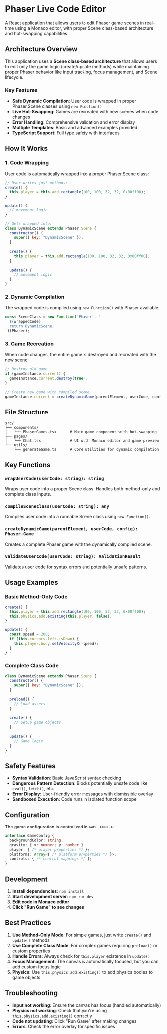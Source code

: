 # Phaser Live Code Editor

A React application that allows users to edit Phaser game scenes in real-time using a Monaco editor, with proper Scene class-based architecture and hot-swapping capabilities.

## Architecture Overview

This application uses a **Scene class-based architecture** that allows users to edit only the game logic (create/update methods) while maintaining proper Phaser behavior like input tracking, focus management, and Scene lifecycle.

### Key Features

- **Safe Dynamic Compilation**: User code is wrapped in proper Phaser.Scene classes using `new Function()`
- **Live Hot-Swapping**: Games are recreated with new scenes when code changes
- **Error Handling**: Comprehensive validation and error display
- **Multiple Templates**: Basic and advanced examples provided
- **TypeScript Support**: Full type safety with interfaces

## How It Works

### 1. Code Wrapping

User code is automatically wrapped into a proper Phaser.Scene class:

```javascript
// User writes just methods:
create() {
  this.player = this.add.rectangle(100, 100, 32, 32, 0x00ff00);
}

update() {
  // movement logic
}

// Gets wrapped into:
class DynamicScene extends Phaser.Scene {
  constructor() {
    super({ key: "DynamicScene" });
  }
  
  create() {
    this.player = this.add.rectangle(100, 100, 32, 32, 0x00ff00);
  }
  
  update() {
    // movement logic
  }
}
```

### 2. Dynamic Compilation

The wrapped code is compiled using `new Function()` with Phaser available:

```javascript
const SceneClass = new Function('Phaser', `
  ${wrappedCode}
  return DynamicScene;
`)(Phaser);
```

### 3. Game Recreation

When code changes, the entire game is destroyed and recreated with the new scene:

```javascript
// Destroy old game
if (gameInstance.current) {
  gameInstance.current.destroy(true);
}

// Create new game with compiled scene
gameInstance.current = createDynamicGame(parentElement, userCode, config);
```

## File Structure

```
src/
├── components/
│   └── PhaserGames.tsx      # Main game component with hot-swapping
├── pages/
│   └── Chat.tsx             # UI with Monaco editor and game preview
└── utils/
    └── generateGame.ts      # Core utilities for dynamic compilation
```

## Key Functions

### `wrapUserCode(userCode: string): string`
Wraps user code into a proper Scene class. Handles both method-only and complete class inputs.

### `compileSceneClass(userCode: string): any`
Compiles user code into a runnable Scene class using `new Function()`.

### `createDynamicGame(parentElement, userCode, config): Phaser.Game`
Creates a complete Phaser game with the dynamically compiled scene.

### `validateUserCode(userCode: string): ValidationResult`
Validates user code for syntax errors and potentially unsafe patterns.

## Usage Examples

### Basic Method-Only Code
```javascript
create() {
  this.player = this.add.rectangle(100, 100, 32, 32, 0x00ff00);
  this.physics.add.existing(this.player, false);
}

update() {
  const speed = 200;
  if (this.cursors.left.isDown) {
    this.player.body.setVelocityX(-speed);
  }
}
```

### Complete Class Code
```javascript
class DynamicScene extends Phaser.Scene {
  constructor() {
    super({ key: "DynamicScene" });
  }
  
  preload() {
    // Load assets
  }
  
  create() {
    // Setup game objects
  }
  
  update() {
    // Game logic
  }
}
```

## Safety Features

- **Syntax Validation**: Basic JavaScript syntax checking
- **Dangerous Pattern Detection**: Blocks potentially unsafe code like `eval()`, `fetch()`, etc.
- **Error Display**: User-friendly error messages with dismissible overlay
- **Sandboxed Execution**: Code runs in isolated function scope

## Configuration

The game configuration is centralized in `GAME_CONFIG`:

```typescript
interface GameConfig {
  backgroundColor: string;
  gravity: { x: number; y: number };
  player: { /* player properties */ };
  platforms: Array<{ /* platform properties */ }>;
  controls: { /* control mappings */ };
}
```

## Development

1. **Install dependencies**: `npm install`
2. **Start development server**: `npm run dev`
3. **Edit code in Monaco editor**
4. **Click "Run Game" to see changes**

## Best Practices

1. **Use Method-Only Mode**: For simple games, just write `create()` and `update()` methods
2. **Use Complete Class Mode**: For complex games requiring `preload()` or custom properties
3. **Handle Errors**: Always check for `this.player` existence in `update()`
4. **Focus Management**: The canvas is automatically focused, but you can add custom focus logic
5. **Physics**: Use `this.physics.add.existing()` to add physics bodies to game objects

## Troubleshooting

- **Input not working**: Ensure the canvas has focus (handled automatically)
- **Physics not working**: Check that you're using `this.physics.add.existing()` correctly
- **Code not updating**: Click "Run Game" after making changes
- **Errors**: Check the error overlay for specific issues

